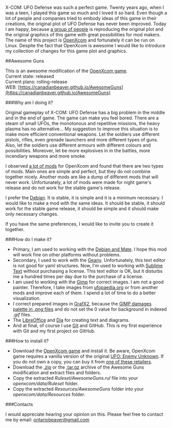 ﻿X-COM: UFO Defense was such a perfect game. Twenty years ago, when I was a teen, I played this game so much and I loved it so hard. Even though a lot of people and companies tried to embody ideas of this game in their creations, the original plot of UFO Defense has never been improved. Today I am happy, because [a group of people](https://github.com/SupSuper/OpenXcom/graphs/contributors) is reproducing the original plot and the original graphics of this game with great possibilities for mod makers. The name of this project is [OpenXcom](https://github.com/SupSuper/OpenXcom) and fortunately it can be run on Linux. Despite the fact that OpenXcom is awesome I would like to introduce my collection of changes for this game plot and graphics.

##Awesome Guns

This is an awesome modification of the [OpenXcom game](http://openxcom.org).    
Current state: released     
Current plans: rolling-release     
WEB: [https://canadianbeaver.github.io/AwesomeGuns](https://canadianbeaver.github.io/AwesomeGuns)

###Why am I doing it?

Original gameplay of X-COM: UFO Defense has a big problem in the middle and in the end of game. The game can make you feel bored. There are a steam of small UFOs, the monotonous and repetitive missions, the heavy plasma has no alternative...  My suggestion to improve this situation is to make more efficient conventional weapons. Let the soldiers use different pistols, rifles, even grenade launchers and more different types of guns. Also, let the soldiers use different armours with different colours and possibilities. Moreover, let be more explosives in in the battles, more incendiary weapons and more smoke.

I observed [a lot of mods](http://www.openxcom.com/mods) for OpenXcom and found that there are two types of mods. Main ones are simple and perfect, but they do not combine together nicely. Another mods are like a dump of different mods that will never work. Unfortunately, a lot of mods were made for night game's release and do not work for the stable game's release.

I prefer the [Debian](https://www.debian.org/). It is stable, it is simple and it is a minimum necessary. I would like to make a mod with the same ideas. It should be stable, it should work for the stable game release, it should be simple and it should make only necessary changes.

If you have the same preferences, I would like to invite you to create it together.

###How do I make it?

- Primary, I am used to working with the [Debian and Mate](https://wiki.debian.org/Mate). I hope this mod will work fine on other platforms without problems.
- Secondary, I used to work with the [Geany](https://www.geany.org/). Unfortunately, this text editor is not good for yaml structures. Now, I'm used to working with [Sublime Text](https://www.sublimetext.com/) without purchasing a license. This text editor is OK, but it disturbs me a hundred times per day due to the purchase of a license. 
- I am used to working with the [Gimp](https://www.gimp.org/) for correct images. I am not a good painter. Therefore, I take images from [ufopaedia.org](http://ufopaedia.org/index.php/Ruleset_Vanilla_IDs_(OpenXcom)) or from another mods and improve each of them. I spend a lot of time to do a better visualization.
- I correct prepared images in [GrafX2](http://pulkomandy.tk/projects/GrafX2), because the [GIMP damages palette in *.png* files](http://openxcom.org/forum/index.php?topic=2676.0) and do not set the 0 value for background in indexed *.gif* files.
- The [LibreOffice](http://www.libreoffice.org/) and [Dia](https://wiki.gnome.org/Apps/Dia/) for creating text and diagrams.
- And at final, of course I use [Git](https://git-scm.com/) and GitHub. This is my first experience with Git and my first project on GitHub.

###How to install it?

* Download the [OpenXcom game](http://openxcom.org/downloads-milestones/) and install it. Be aware, OpenXcom game requires a vanilla version of the original [UFO: Enemy Unknown](https://en.wikipedia.org/wiki/UFO:_Enemy_Unknown). If you do not own a copy, you can buy it from [one of these retailers](http://ufopaedia.org/index.php/Where_to_Get_the_Games).
* Download the [.zip](https://github.com/CanadianBeaver/AwesomeGuns/archive/master.zip) or the [.tar.gz](https://github.com/CanadianBeaver/AwesomeGuns/archive/master.tar.gz) archive of the Awesome Guns modification and extract files and folders.
* Copy the extracted *Ruleset/AwesomeGuns.rul* file into your *openxcom/data/Ruleset* folder.
* Copy the extracted *Resources/AwesomeGuns* folder into your *openxcom/data/Resources* folder.

###Contacts

I would appreciate hearing your opinion on this. Please feel free to contact me by email: [ontariobeaver@gmail.com](mailto://ontariobeaver@gmail.com)
